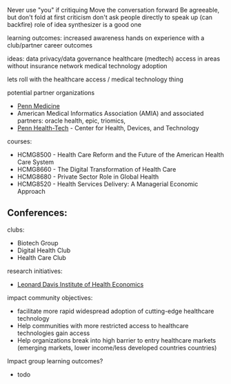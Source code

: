 Never use "you" if critiquing
Move the conversation forward
Be agreeable, but don't fold at first criticism
don't ask people directly to speak up (can backfire)
role of idea synthesizer is a good one

learning outcomes:
    increased awareness
    hands on experience with a club/partner
    career outcomes

ideas:
    data privacy/data governance
    healthcare (medtech) access in areas without insurance network
    medical technology adoption

lets roll with the healthcare access / medical technology thing

potential partner organizations

- [Penn Medicine](https://www.pennmedicine.org/)
- American Medical Informatics Association (AMIA) and associated partners: oracle health, epic, triomics, 
- [Penn Health-Tech](https://healthtech.upenn.edu/) - Center for Health, Devices, and Technology

courses:
- HCMG8500 - Health Care Reform and the Future of the American Health Care System
- HCMG8660 - The Digital Transformation of Health Care
- HCMG8680 - Private Sector Role in Global Health
- HCMG8520 - Health Services Delivery: A Managerial Economic Approach

Conferences:
- 

clubs:
- Biotech Group
- Digital Health Club
- Health Care Club

research initiatives:
- [Leonard Davis Institute of Health Economics](https://ldi.upenn.edu/)

impact community objectives:
- facilitate more rapid widespread adoption of cutting-edge healthcare technology
- Help communities with more restricted access to healthcare technologies gain access
- Help organizations break into high barrier to entry healthcare markets (emerging markets, lower income/less developed countries countries)

Impact group learning outcomes?
- todo